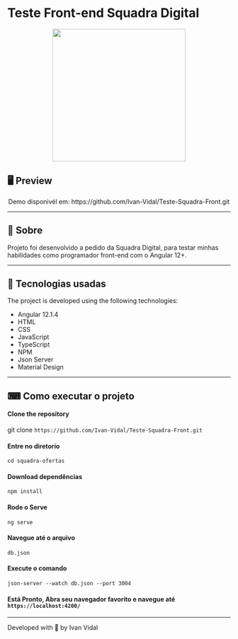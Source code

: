 # Teste Front-end Squadra Digital

<p align = "center">
  <img src = "https://www.squadra.com.br/wp-content/themes/squadraTheme/img/logos-squadra/logo-white-4.png" width = "300">
</p>

## 🖥 Preview

<p align = "center">
  Demo disponivél em: https://github.com/Ivan-Vidal/Teste-Squadra-Front.git
</p>

---

## 📖 Sobre

  Projeto foi desenvolvido a pedido da Squadra Digital, para testar minhas habilidades como programador front-end com o Angular 12+.

---

## 🚀 Tecnologias usadas

The project is developed using the following technologies:

- Angular 12.1.4
- HTML
- CSS
- JavaScript
- TypeScript
- NPM
- Json Server
- Material Design


---

## ⌨ Como executar o projeto

#### Clone the repository
git clone `https://github.com/Ivan-Vidal/Teste-Squadra-Front.git`

#### Entre no diretorio
`cd squadra-ofertas`

#### Download dependências
`npm install`

#### Rode o Serve
`ng serve`

#### Navegue até o arquivo
`db.json`

#### Execute o comando
`json-server --watch db.json --port 3004`


#### Está Pronto, Abra seu navegador favorito e navegue até `https://localhost:4200/`

---

Developed with 💜 by Ivan Vidal
